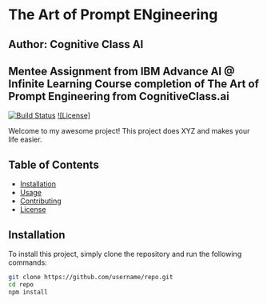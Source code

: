 # The Art of Prompt ENgineering
## Author: Cognitive Class AI
## Mentee Assignment from IBM Advance AI @ Infinite Learning Course completion of The Art of Prompt Engineering from CognitiveClass.ai

[![Build Status](https://img.shields.io/travis/username/repo.svg)](https://travis-ci.org/username/repo)
[![License]](https://cognitiveclass.ai/courses/course-v1:IBMSkillsNetwork+GPXX0TGVEN+v1)

Welcome to my awesome project! This project does XYZ and makes your life easier.

## Table of Contents
- [Installation](#installation)
- [Usage](#usage)
- [Contributing](#contributing)
- [License](#license)

## Installation

To install this project, simply clone the repository and run the following commands:

```bash
git clone https://github.com/username/repo.git
cd repo
npm install
